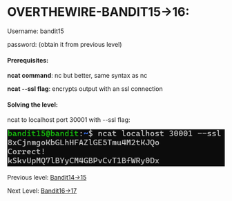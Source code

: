 # OVERTHEWIRE-BANDIT15->16:















Username: bandit15





password: <Redacted>(obtain it from previous level)






#### Prerequisites:



**ncat command**: nc but better, same syntax as nc

**ncat --ssl flag**: encrypts output with an ssl connection




#### Solving the level: 


ncat to localhost port 30001 with --ssl flag:




![Image couldn't load](images/Screenshot-Bandit15-1.png)







Previous level: [Bandit14->15](../Bandit14/writeup.md.md)







Next Level: [Bandit16->17](../Bandit16/writeup.md.md)

